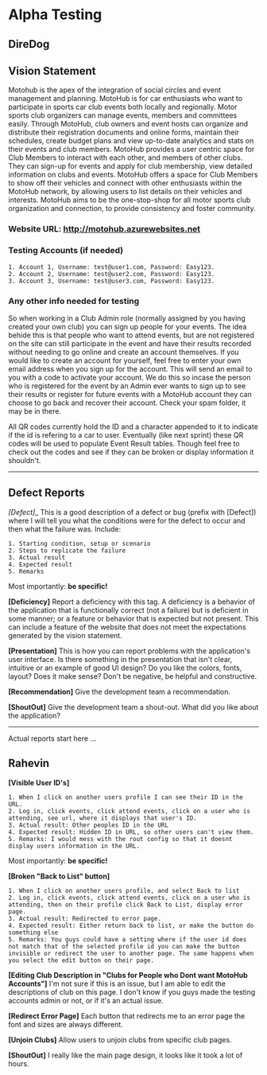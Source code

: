 # Alpha Testing

## DireDog

## Vision Statement
Motohub is the apex of the integration of social circles and event management and planning. MotoHub is for car enthusiasts who want to participate in sports car club events both locally and regionally. Motor sports club organizers can manage events, members and committees easily. Through MotoHub, club owners and event hosts can organize and distribute their registration documents and online forms, maintain their schedules, create budget plans and view up-to-date analytics and stats on their events and club members. MotoHub provides a user centric space for Club Members to interact with each other, and members of other clubs. They can sign-up for events and apply for club membership, view detailed information on clubs and events. MotoHub offers a space for Club Members to show off their vehicles and connect with other enthusiasts within the MotoHub network, by allowing users to list details on their vehicles and interests. MotoHub aims to be the one-stop-shop for all motor sports club organization and connection, to provide consistency and foster community.

### Website URL: http://motohub.azurewebsites.net

### Testing Accounts (if needed)
    1. Account 1, Username: test@user1.com, Password: Easy123.    
    2. Account 2, Username: test@user2.com, Password: Easy123.
    3. Account 3, Username: test@user3.com, Password: Easy123.

### Any other info needed for testing
So when working in a Club Admin role (normally assigned by you having created your own club) you can sign up people for your events. The idea behide this is that people who want to attend events, but are not registered on the site can still participate in the event and have their results recorded without needing to go online and create an account themselves. If you would like to create an account for yourself, feel free to enter your own email address when you sign up for the account. This will send an email to you with a code to activate your account. We do this so incase the person who is registered for the event by an Admin ever wants to sign up to see their results or register for future events with a MotoHub account they can choose to go back and recover their account. Check your spam folder, it may be in there.

All QR codes currently hold the ID and a character appended to it to indicate if the id is refering to a car to user. Eventually (like next sprint) these QR codes will be used to populate Event Result tables. Though feel free to check out the codes and see if they can be broken or display information it shouldn't.  

---

## Defect Reports

_[Defect]__ This is a good description of a defect or bug (prefix with [Defect]) where I will tell you what the conditions were for the defect to occur and then what the failure was.  Include:

    1. Starting condition, setup or scenario
    2. Steps to replicate the failure
    3. Actual result
    4. Expected result
    5. Remarks
    
    
Most importantly: __be specific!__

__[Deficiency]__ Report a deficiency with this tag.  A deficiency is a behavior of the application that is functionally correct (not a failure) but is deficient in some manner; or a feature or behavior that is expected but not present.  This can include a feature of the website that does not meet the expectations generated by the vision statement.

__[Presentation]__ This is how you can report problems with the application's user interface.  Is there something in the presentation that isn't clear, intuitive or an example of good UI design?  Do you like the colors, fonts, layout?  Does it make sense?  Don't be negative, be helpful and constructive.

__[Recommendation]__ Give the development team a recommendation.

__[ShoutOut]__ Give the development team a shout-out.  What did you like about the application?

---
Actual reports start here ...

## Rahevin

__[Visible User ID's]__ 

    1. When I click on another users profile I can see their ID in the URL.
    2. Log in, click events, click attend events, click on a user who is attending, see url, where it displays that user's ID.
    3. Actual result: Other peoples ID in the URL
    4. Expected result: Hidden ID in URL, so other users can't view them.
    5. Remarks: I would mess with the rout config so that it doesnt display users information in the URL.

Most importantly: __be specific!__

__[Broken "Back to List" button]__ 

    1. When I click on another users profile, and select Back to list
    2. Log in, click events, click attend events, click on a user who is attending, then on their profile click Back to List, display error page.
    3. Actual result: Redirected to error page.
    4. Expected result: Either return back to list, or make the button do something else
    5. Remarks: You guys could have a setting where if the user id does not match that of the selected profile id you can make the button invisible or redirect the user to another page. The same happens when you select the edit button on their page.

__[Editing Club Description in "Clubs for People who Dont want MotoHub Accounts"]__ I'm not sure if this is an issue, but I am able to edit the descriptions of club on this page. I don't know if you guys made the testing accounts admin or not, or if it's an actual issue.  

__[Redirect Error Page]__ Each button that redirects me to an error page the font and sizes are always different.

__[Unjoin Clubs]__ Allow users to unjoin clubs from specific club pages.  

__[ShoutOut]__ I really like the main page design, it looks like it took a lot of hours. 
